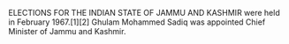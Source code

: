 ELECTIONS FOR THE INDIAN STATE OF JAMMU AND KASHMIR were held in February 1967.[1][2] Ghulam Mohammed Sadiq was appointed Chief Minister of Jammu and Kashmir.
